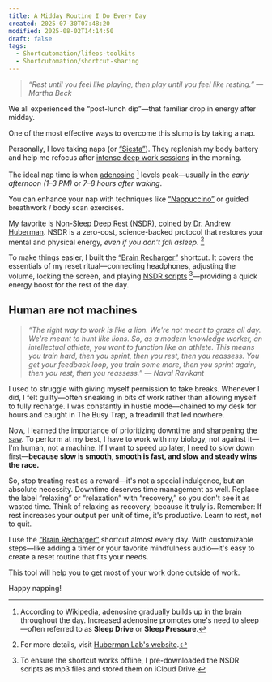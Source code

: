 ```yaml
---
title: A Midday Routine I Do Every Day
created: 2025-07-30T07:48:20
modified: 2025-08-02T14:14:50
draft: false
tags:
  - Shortcutomation/lifeos-toolkits
  - Shortcutomation/shortcut-sharing
---
```


> _“Rest until you feel like playing, then play until you feel like resting.” — Martha Beck_

We all experienced the “post-lunch dip”—that familiar drop in energy after midday.

One of the most effective ways to overcome this slump is by taking a nap.

Personally, I love taking naps (or [“Siesta”](https://en.wikipedia.org/wiki/Siesta)). They replenish my body battery and help me refocus after [intense deep work sessions](https://huami.ng/deep-work-machine/) in the morning.

The ideal nap time is when [adenosine](https://www.google.com/search?q=Adenosine) [^1] levels peak—usually in the _early afternoon (1–3 PM)_ or _7–8 hours after waking_.

You can enhance your nap with techniques like [“Nappuccino”](https://en.wikipedia.org/wiki/Power_nap#Stimulant_nap) or guided breathwork / body scan exercises.

My favorite is [Non-Sleep Deep Rest (NSDR), coined by Dr. Andrew Huberman](https://youtu.be/lIo9FcrljDk?t=1739). NSDR is a zero-cost, science-backed protocol that restores your mental and physical energy, _even if you don't fall asleep_. [^2]

To make things easier, I built the [“Brain Recharger”](https://shortcutomation.com/gallery/lifeos-toolkits/brain-recharger/) shortcut. It covers the essentials of my reset ritual—connecting headphones, adjusting the volume, locking the screen, and playing [NSDR scripts](https://www.youtube.com/playlist?list=PLPNW_gerXa4MFy52YhdZJYhOk11KdfG9G) [^3]—providing a quick energy boost for the rest of the day.

## Human are not machines

> _“The right way to work is like a lion. We're not meant to graze all day. We're meant to hunt like lions. So, as a modern knowledge worker, an intellectual athlete, you want to function like an athlete. This means you train hard, then you sprint, then you rest, then you reassess. You get your feedback loop, you train some more, then you sprint again, then you rest, then you reassess.” — Naval Ravikant_

I used to struggle with giving myself permission to take breaks. Whenever I did, I felt guilty—often sneaking in bits of work rather than allowing myself to fully recharge. I was constantly in hustle mode—chained to my desk for hours and caught in The Busy Trap, a treadmill that led nowhere.

Now, I learned the importance of prioritizing downtime and [sharpening the saw](https://sketchplanations.com/sharpen-the-saw). To perform at my best, I have to work with my biology, not against it—I'm human, not a machine. If I want to speed up later, I need to slow down first—**because slow is smooth, smooth is fast, and slow and steady wins the race.**

So, stop treating rest as a reward—it's not a special indulgence, but an absolute necessity. Downtime deserves time management as well. Replace the label “relaxing” or “relaxation” with “recovery,” so you don't see it as wasted time. Think of relaxing as recovery, because it truly is. Remember: If rest increases your output per unit of time, it's productive. Learn to rest, not to quit.

I use the [“Brain Recharger”](https://shortcutomation.com/gallery/lifeos-toolkits/brain-recharger/) shortcut almost every day. With customizable steps—like adding a timer or your favorite mindfulness audio—it's easy to create a reset routine that fits your needs.

This tool will help you to get most of your work done outside of work.

Happy napping!

[^1]: According to [Wikipedia](https://en.wikipedia.org/wiki/Adenosine), adenosine gradually builds up in the brain throughout the day. Increased adenosine promotes one's need to sleep—often referred to as **Sleep Drive** or **Sleep Pressure**.
[^2]: For more details, visit [Huberman Lab's website](https://www.hubermanlab.com/nsdr).
[^3]: To ensure the shortcut works offline, I pre-downloaded the NSDR scripts as mp3 files and stored them on iCloud Drive.

